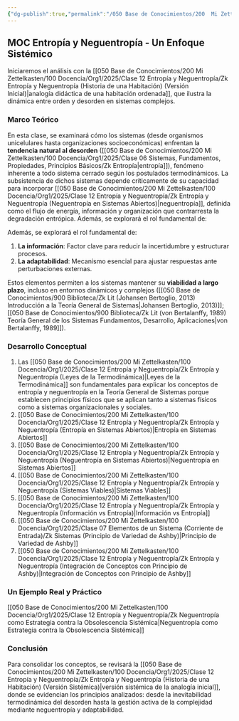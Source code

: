 ```yaml
---
{"dg-publish":true,"permalink":"/050 Base de Conocimientos/200  Mi Zettelkasten/100 Docencia/Org1/2025/Clase 12 Entropía y Neguentropía/Zk !MOC Entropía y Neguentropía - Un Enfoque Sistémico/","tags":["moc","sistema"]}
---
```


## MOC Entropía y Neguentropía - Un Enfoque Sistémico

Iniciaremos el análisis con la [[050 Base de Conocimientos/200  Mi Zettelkasten/100 Docencia/Org1/2025/Clase 12 Entropía y Neguentropía/Zk Entropía y Neguentropía (Historia de una Habitación) (Versión Inicial)\|analogía didáctica de una habitación ordenada]], que ilustra la dinámica entre orden y desorden en sistemas complejos.

### Marco Teórico
En esta clase, se examinará cómo los sistemas (desde organismos unicelulares hasta organizaciones socioeconómicas) enfrentan la **tendencia natural al desorden** ([[050 Base de Conocimientos/200  Mi Zettelkasten/100 Docencia/Org1/2025/Clase 06 Sistemas, Fundamentos, Propiedades, Principios Básicos/Zk Entropía\|entropía]]), fenómeno inherente a todo sistema cerrado según los postulados termodinámicos. La subsistencia de dichos sistemas depende críticamente de su capacidad para incorporar [[050 Base de Conocimientos/200  Mi Zettelkasten/100 Docencia/Org1/2025/Clase 12 Entropía y Neguentropía/Zk Entropía y Neguentropía (Neguentropía en Sistemas Abiertos)\|neguentropía]], definida como el flujo de energía, información y organización que contrarresta la degradación entrópica. Además, se explorará el rol fundamental de:

Además, se explorará el rol fundamental de: 
1. **La información**: Factor clave para reducir la incertidumbre y estructurar procesos.
2. **La adaptabilidad**: Mecanismo esencial para ajustar respuestas ante perturbaciones externas.

Estos elementos permiten a los sistemas mantener su **viabilidad a largo plazo**, incluso en entornos dinámicos y complejos ([[050 Base de Conocimientos/900 Biblioteca/Zk Lit (Johansen Bertoglio, 2013) Introducción a la Teoría General de Sistemas\|Johansen Bertoglio, 2013)]]; [[050 Base de Conocimientos/900 Biblioteca/Zk Lit (von Bertalanffy, 1989) Teoría General de los Sistemas Fundamentos, Desarrollo, Aplicaciones\|von Bertalanffy, 1989]]).

### Desarrollo Conceptual

1. Las [[050 Base de Conocimientos/200  Mi Zettelkasten/100 Docencia/Org1/2025/Clase 12 Entropía y Neguentropía/Zk Entropía y Neguentropía (Leyes de la Termodinámica)\|Leyes de la Termodinámica]] son fundamentales para explicar los conceptos de entropía y neguentropía en la Teoría General de Sistemas porque establecen principios físicos que se aplican tanto a sistemas físicos como a sistemas organizacionales y sociales.
2. [[050 Base de Conocimientos/200  Mi Zettelkasten/100 Docencia/Org1/2025/Clase 12 Entropía y Neguentropía/Zk Entropía y Neguentropía (Entropía en Sistemas Abiertos)\|Entropía en Sistemas Abiertos]]
3. [[050 Base de Conocimientos/200  Mi Zettelkasten/100 Docencia/Org1/2025/Clase 12 Entropía y Neguentropía/Zk Entropía y Neguentropía (Neguentropía en Sistemas Abiertos)\|Neguentropía en Sistemas Abiertos]]
4. [[050 Base de Conocimientos/200  Mi Zettelkasten/100 Docencia/Org1/2025/Clase 12 Entropía y Neguentropía/Zk Entropía y Neguentropía (Sistemas Viables)\|Sistemas Viables]]
5. [[050 Base de Conocimientos/200  Mi Zettelkasten/100 Docencia/Org1/2025/Clase 12 Entropía y Neguentropía/Zk Entropía y Neguentropía (Información vs Entropía)\|Información vs Entropía]]
6. [[050 Base de Conocimientos/200  Mi Zettelkasten/100 Docencia/Org1/2025/Clase 07 Elementos de un Sistema (Corriente de Entrada)/Zk Sistemas (Principio de Variedad de Ashby)\|Principio de Variedad de Ashby]]
7. [[050 Base de Conocimientos/200  Mi Zettelkasten/100 Docencia/Org1/2025/Clase 12 Entropía y Neguentropía/Zk Entropía y Neguentropía (Integración de Conceptos con Principio de Ashby)\|Integración de Conceptos con Principio de Ashby]]

### Un Ejemplo Real y Práctico

[[050 Base de Conocimientos/200  Mi Zettelkasten/100 Docencia/Org1/2025/Clase 12 Entropía y Neguentropía/Zk Neguentropía como Estrategia contra la Obsolescencia Sistémica\|Neguentropía como Estrategia contra la Obsolescencia Sistémica]]

### Conclusión

Para consolidar los conceptos, se revisará la [[050 Base de Conocimientos/200  Mi Zettelkasten/100 Docencia/Org1/2025/Clase 12 Entropía y Neguentropía/Zk Entropía y Neguentropía (Historia de una Habitación) (Versión Sistémica)\|versión sistémica de la analogía inicial]], donde se evidencian los principios analizados: desde la inevitabilidad termodinámica del desorden hasta la gestión activa de la complejidad mediante neguentropía y adaptabilidad.
